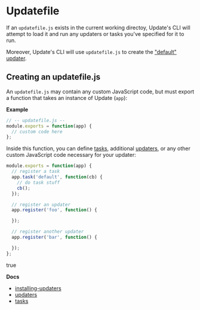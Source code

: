 # Updatefile

If an `updatefile.js` exists in the current working directoy, Update's CLI will attempt to load it and run any updaters or tasks you've specified for it to run.

Moreover, Update's CLI will use `updatefile.js` to create the ["default" updater](updaters.md#default-updater).

## Creating an updatefile.js

An `updatefile.js` may contain any custom JavaScript code, but must export a function that takes an instance of Update (`app`):

**Example**

```js
// -- updatefile.js --
module.exports = function(app) {
  // custom code here
};
```

Inside this function, you can define [tasks](tasks.md), additional [updaters](updaters.md), or any other custom JavaScript code necessary for your updater:

```js
module.exports = function(app) {
  // register a task
  app.task('default', function(cb) {
    // do task stuff
    cb();
  });

  // register an updater
  app.register('foo', function() {

  });

  // register another updater
  app.register('bar', function() {

  });
};
```

true

**Docs**

* [installing-updaters](installing-updaters.md)
* [updaters](updaters.md)
* [tasks](tasks.md)
